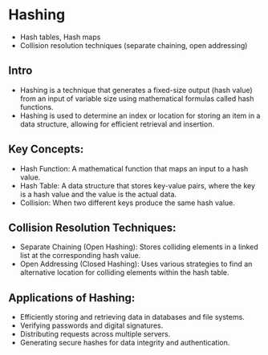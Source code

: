 

# Hashing
- Hash tables, Hash maps
- Collision resolution techniques (separate chaining, open addressing)

## Intro
- Hashing is a technique that generates a fixed-size output (hash value) from an input of variable size using mathematical formulas called hash functions. 
- Hashing is used to determine an index or location for storing an item in a data structure, allowing for efficient retrieval and insertion.

## Key Concepts:
- Hash Function: A mathematical function that maps an input to a hash value.
- Hash Table: A data structure that stores key-value pairs, where the key is a hash value and the value is the actual data.
- Collision: When two different keys produce the same hash value.

## Collision Resolution Techniques:
- Separate Chaining (Open Hashing): Stores colliding elements in a linked list at the corresponding hash value.
- Open Addressing (Closed Hashing): Uses various strategies to find an alternative location for colliding elements within the hash table.

## Applications of Hashing:
- Efficiently storing and retrieving data in databases and file systems.
- Verifying passwords and digital signatures.
- Distributing requests across multiple servers.
- Generating secure hashes for data integrity and authentication.



